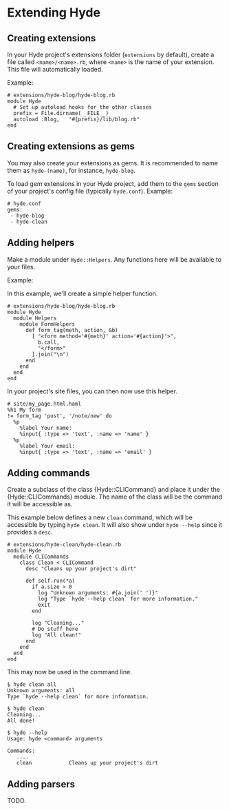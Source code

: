 Extending Hyde
==============

Creating extensions
-------------------

In your Hyde project's extensions folder (`extensions` by default), create a file called
`<name>/<name>.rb`, where `<name>` is the name of your extension. This file will automatically loaded.

Example:

    # extensions/hyde-blog/hyde-blog.rb
    module Hyde
      # Set up autoload hooks for the other classes
      prefix = File.dirname(__FILE__)
      autoload :Blog,   "#{prefix}/lib/blog.rb"
    end

Creating extensions as gems
---------------------------

You may also create your extensions as gems. It is recommended to name them as `hyde-(name)`,
for instance, `hyde-blog`.

To load gem extensions in your Hyde project, add them to the `gems` section of your project's 
config file (typically `hyde.conf`). Example:

    # hyde.conf
    gems:
     - hyde-blog
     - hyde-clean

Adding helpers
--------------

Make a module under `Hyde::Helpers`. Any functions here will be available to your files.

Example:

In this example, we'll create a simple helper function.

    # extensions/hyde-blog/hyde-blog.rb
    module Hyde
      module Helpers
        module FormHelpers
          def form_tag(meth, action, &b)
            [ "<form method='#{meth}' action='#{action}'>",
              b.call,
              "</form>"
            ].join("\n")
          end
        end
      end
    end

In your project's site files, you can then now use this helper.

    # site/my_page.html.haml
    %h1 My form
    != form_tag 'post', '/note/new' do
      %p
        %label Your name:
        %input{ :type => 'text', :name => 'name' }
      %p
        %label Your email:
        %input{ :type => 'text', :name => 'email' }

Adding commands
---------------

Create a subclass of the class {Hyde::CLICommand} and place it under the {Hyde::CLICommands} module.
The name of the class will be the command it will be accessible as.

This example below defines a new `clean` command, which will be accessible by typing `hyde clean`.
It will also show under `hyde --help` since it provides a `desc`.

    # extensions/hyde-clean/hyde-clean.rb
    module Hyde
      module CLICommands
        class Clean < CLICommand
          desc "Cleans up your project's dirt"

          def self.run(*a)
            if a.size > 0
              log "Unknown arguments: #{a.join(' ')}"
              log "Type `hyde --help clean` for more information."
              exit
            end

            log "Cleaning..."
            # Do stuff here
            log "All clean!"
          end
        end
      end
    end

This may now be used in the command line.

    $ hyde clean all
    Unknown arguments: all
    Type `hyde --help clean` for more information.

    $ hyde clean
    Cleaning...
    All done!

    $ hyde --help
    Usage: hyde <command> arguments

    Commands:
       ....
       clean            Cleans up your project's dirt

Adding parsers
--------------

TODO.
